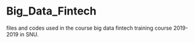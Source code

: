 # Big_Data_Fintech
files and codes used in the course big data fintech training course 2019-2019 in SNU.
